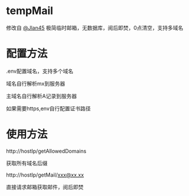# tempMail
修改自 [@Jlan45](https://github.com/Jlan45/temporaryMailbox)
极简临时邮箱，无数据库，阅后即焚，0点清空，支持多域名

# 配置方法
.env配置域名，支持多个域名

域名自行解析mx到服务器

主域名自行解析A记录到服务器

如果需要https,env自行配置证书路径

# 使用方法
http://hostIp/getAllowedDomains

获取所有域名后缀

http://hostIp/getMail/xxx@xx.xx

直接请求邮箱获取邮件，阅后即焚
